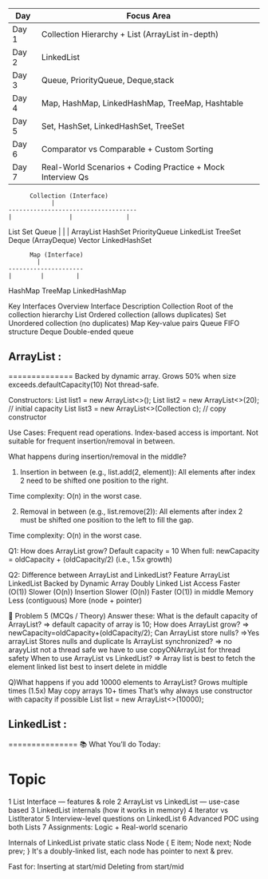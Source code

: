 | **Day** | **Focus Area**                                             |
|---------|------------------------------------------------------------|
| Day 1   | Collection Hierarchy + List (ArrayList in-depth)           |
| Day 2   | LinkedList                                                 |
| Day 3   | Queue, PriorityQueue, Deque,stack                          |
| Day 4   | Map, HashMap, LinkedHashMap, TreeMap, Hashtable            |
| Day 5   | Set, HashSet, LinkedHashSet, TreeSet                       |
| Day 6   | Comparator vs Comparable + Custom Sorting                  |
| Day 7   | Real-World Scenarios + Coding Practice + Mock Interview Qs |

          Collection (Interface)
                |
    ------------------------------------
    |                |               |
 List                Set             Queue
   |                  |                |
ArrayList          HashSet        PriorityQueue
LinkedList         TreeSet        Deque (ArrayDeque)
Vector LinkedHashSet

          Map (Interface)
            |
    ---------------------
    |        |         |
HashMap TreeMap LinkedHashMap

Key Interfaces Overview
Interface Description
Collection Root of the collection hierarchy
List Ordered collection (allows duplicates)
Set Unordered collection (no duplicates)
Map Key-value pairs
Queue FIFO structure
Deque Double-ended queue

## ArrayList :
==============
Backed by dynamic array.
Grows 50% when size exceeds.defaultCapacity(10)
Not thread-safe.

Constructors:
List<String> list1 = new ArrayList<>();
List<Integer> list2 = new ArrayList<>(20); // initial capacity
List<String> list3 = new ArrayList<>(Collection c); // copy constructor

Use Cases:
Frequent read operations.
Index-based access is important.
Not suitable for frequent insertion/removal in between.

What happens during insertion/removal in the middle?

1. Insertion in between (e.g., list.add(2, element)):
   All elements after index 2 need to be shifted one position to the right.

Time complexity: O(n) in the worst case.

2. Removal in between (e.g., list.remove(2)):
   All elements after index 2 must be shifted one position to the left to fill the gap.

Time complexity: O(n) in the worst case.

 Q1: How does ArrayList grow?
Default capacity = 10
When full: newCapacity = oldCapacity + (oldCapacity/2) (i.e., 1.5x growth)

 Q2: Difference between ArrayList and LinkedList?
Feature	    ArrayList	       LinkedList
Backed by	Dynamic Array	   Doubly Linked List
Access   	Faster (O(1))	   Slower (O(n))
Insertion	Slower (O(n))	   Faster (O(1)) in middle
Memory	    Less (contiguous)  More (node + pointer)

🔹 Problem 5 (MCQs / Theory)
Answer these:
What is the default capacity of ArrayList?
=> default capacity of array is 10;
How does ArrayList grow?
=> newCapacity=oldCapacity+(oldCapacity/2);
Can ArrayList store nulls?
=>Yes arrayList Stores nulls and duplicate
Is ArrayList synchronized?
=> no arayyList  not a thread safe we have to use copyONArrayList for thread safety
When to use ArrayList vs LinkedList?
=> Array list is best to fetch the element linked list best to insert delete in middle 

Q)What happens if you add 10000 elements to ArrayList?
Grows multiple times (1.5x)
May copy arrays 10+ times
That’s why always use constructor with capacity if possible
List<Integer> list = new ArrayList<>(10000);

## LinkedList :
===============
📚 What You’ll do Today:
#	Topic
1	List Interface — features & role
2	ArrayList vs LinkedList — use-case based
3	LinkedList internals (how it works in memory)
4	Iterator vs ListIterator
5	Interview-level questions on LinkedList
6	Advanced POC using both Lists
7	Assignments: Logic + Real-world scenario


Internals of LinkedList
private static class Node<E> {
E item;
Node<E> next;
Node<E> prev;
}
It's a doubly-linked list, each node has pointer to next & prev.

Fast for:
Inserting at start/mid
Deleting from start/mid